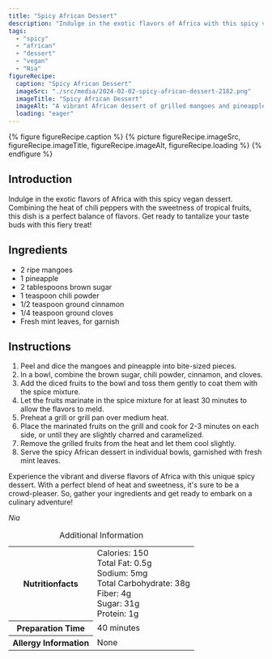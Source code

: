 ```yaml
---
title: "Spicy African Dessert"
description: "Indulge in the exotic flavors of Africa with this spicy vegan dessert. Combining the heat of chili peppers with the sweetness of tropical fruits, this dish is a perfect balance of flavors."
tags:
  - "spicy"
  - "african"
  - "dessert"
  - "vegan"
  - "Nia"
figureRecipe: 
  caption: "Spicy African Dessert"
  imageSrc: "./src/media/2024-02-02-spicy-african-dessert-2182.png"
  imageTitle: "Spicy African Dessert"
  imageAlt: "A vibrant African dessert of grilled mangoes and pineapples dusted with brown sugar, chili powder, cinnamon, and cloves, garnished with fresh mint leaves."
  loading: "eager"
---
```


{% figure figureRecipe.caption %}
{% picture figureRecipe.imageSrc, figureRecipe.imageTitle, figureRecipe.imageAlt, figureRecipe.loading %}
{% endfigure %}

## Introduction

Indulge in the exotic flavors of Africa with this spicy vegan dessert. Combining the heat of chili peppers with the sweetness of tropical fruits, this dish is a perfect balance of flavors. Get ready to tantalize your taste buds with this fiery treat!

## Ingredients

- 2 ripe mangoes
- 1 pineapple
- 2 tablespoons brown sugar
- 1 teaspoon chili powder
- 1/2 teaspoon ground cinnamon
- 1/4 teaspoon ground cloves
- Fresh mint leaves, for garnish

## Instructions

1. Peel and dice the mangoes and pineapple into bite-sized pieces.
2. In a bowl, combine the brown sugar, chili powder, cinnamon, and cloves.
3. Add the diced fruits to the bowl and toss them gently to coat them with the spice mixture.
4. Let the fruits marinate in the spice mixture for at least 30 minutes to allow the flavors to meld.
5. Preheat a grill or grill pan over medium heat.
6. Place the marinated fruits on the grill and cook for 2-3 minutes on each side, or until they are slightly charred and caramelized.
7. Remove the grilled fruits from the heat and let them cool slightly.
8. Serve the spicy African dessert in individual bowls, garnished with fresh mint leaves.

Experience the vibrant and diverse flavors of Africa with this unique spicy dessert. With a perfect blend of heat and sweetness, it's sure to be a crowd-pleaser. So, gather your ingredients and get ready to embark on a culinary adventure!

*Nia*

<table><caption class='sr-only'>Additional Information</caption><tr><th>Nutritionfacts</th><td>Calories: 150<br />
Total Fat: 0.5g<br />
Sodium: 5mg<br />
Total Carbohydrate: 38g<br />
Fiber: 4g<br />
Sugar: 31g<br />
Protein: 1g&nbsp;</td></tr><tr><th>Preparation Time</th><td>40 minutes&nbsp;</td></tr><tr><th>Allergy Information</th><td>None&nbsp;</td></tr></table>

